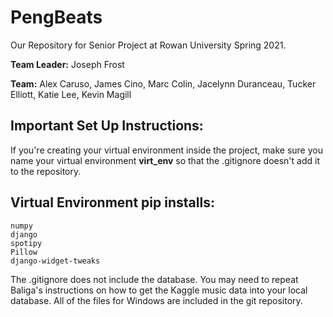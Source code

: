 # PengBeats
Our Repository for Senior Project at Rowan University Spring 2021.

**Team Leader:** Joseph Frost

**Team:** Alex Caruso, James Cino, Marc Colin, Jacelynn Duranceau, Tucker Elliott, Katie Lee, Kevin Magill


## Important Set Up Instructions:
  If you're creating your virtual environment inside the project, make sure you name your virtual environment **virt_env** so that the .gitignore doesn't add it to the repository.
  
## Virtual Environment pip installs:
    numpy
    django
    spotipy
    Pillow
    django-widget-tweaks
  
The .gitignore does not include the database. You may need to repeat Baliga's
instructions on how to get the Kaggle music data into your local database.
All of the files for Windows are included in the git repository.  
